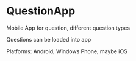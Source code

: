 # QuestionApp
Mobile App for question, different question types

Questions can be loaded into app

Platforms: Android, Windows Phone, maybe iOS